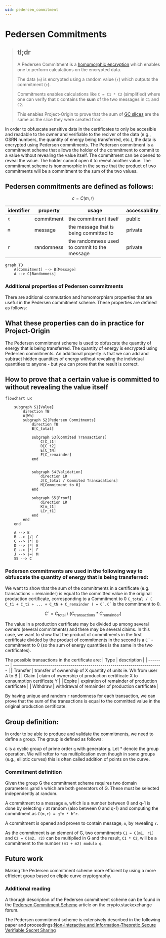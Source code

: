 ```yaml
---
uid: pedersen_commitment
---
```


# Pedersen Commitments

> ## tl;dr
> A Pedersen Commitment is a [homomorphic encryption](https://en.wikipedia.org/wiki/Homomorphic_encryption)
> which enables one to perform calculations on the encrypted data.
>
> The data (`m`) is encrypted using a random value (`r`) which outputs the commitment (`c`).
>
> Commitments enables calculations like `C = C1 * C2` (simplified) where one can verify that
> `C` contains the **sum** of the two messages in `C1` and `C2`.
>
> This enables Project-Origin to prove that the sum of [GC slices](granular-certificates/readme.md?slices)
> are the same as the slice they were created from.

In order to obfuscate sensitive data in the certificates to only be accesible and readable to the owner and verifiable to the reciver of the data (e.g., GSRN numbers, the quantity of energy being transferred, etc.), the data is encrypted using Pedersen commitments. The Pedersen commitment is a commitment scheme that allows the holder of the commitment to commit to a value without revealing the value itself. The commitment can be opened to reveal the value. The holder cannot open it to reveal another value. The commitment scheme is homomorphic in the sense that the product of two commitments will be a commitment to the sum of the two values.

## Pedersen commitments are defined as follows:

$$c=C(m,r)$$

| identifier | property   | usage                                        | accessability |
| ---------- | ---------- | -------------------------------------------- | ------------- |
| `c`        | commitment | the commitment itself                        | public        |
| `m`        | message    | the message that is being committed to       | private       |
| `r`        | randomness | the randomness used to commit to the message | private       |

```mermaid
graph TD
    A[Commitment] --> B[Message]
    A --> C[Randomness]
```

### Additional properties of Pedersen commitments

There are aditional commutation and homomorphism properties that are useful in the Pedersen commitment scheme. These properties are defined as follows:


## What these properties can do in practice for Project-Origin

The Pedersen commitment scheme is used to obfuscate the quantity of energy that is being transferred. The quantity of energy is encrypted using Pedersen commitments. An additional property is that we can add and subtract hidden quantities of energy without revealing the individual quantities to anyone - but you can prove that the result is correct.

## How to prove that a certain value is committed to without revealing the value itself

```mermaid
flowchart LR

    subgraph S1[Value]
        direction TB
        A[Wh]
        subgraph S2[Pedersen Commitments]
            direction TB
            B[C_total]

            subgraph S3[Commited Transactions]
                C[C_t1]
                D[C_t2]
                E[C_tN]
                F[C_remainder]
            end


            subgraph S4[Validation]
                direction LR
                J[C_total / Commited Transacations]
                M[Commitment to 0]
            end

            subgraph S5[Proof]
                direction LR
                K[m_t1]
                L[r_t1]
            end
        end
    end

    A --> B
    B --> |/| C
    C --> |*| D
    D --> |*| E
    E --> |*| F
    J --> |=| M
    S5 --> C
```

### Pedersen commitments are used in the following way to obfuscate the quantity of energy that is being transferred:

We want to show that the sum of the commitments in a certificate (e.g. transactions + remainder) is equal to the committed value in the original production certificate, corresponding to a Commitment to 0 `C_total / ( C_t1 + C_t2 + ... + C_tN + C_remainder ) = C´`. `C´` is the commitment to 0.

$$C´= C_{\text{total}} ~/~ (C_{\text{transactions}} * C_{\text{remainder}})$$

The value in a production certificate may be divided up among several owners (several commitments) and there may be several claims. In this case, we want to show that the product of commitments in the first certificate divided by the product of commitments in the second is a `C´` - commitment to 0 (so the sum of energy quantities is the same in the two certificates).

The possible transactions in the certificate are:
| Type     | description                                                                 |
| -------- | --------------------------------------------------------------------------- |
| Transfer | transfer of ownership of X quantity of units ie. Wh from user A to B        |
| Claim    | claim of ownership of production certificate X to consumption certificate Y |
| Expire   | expiration of remainder of production certificate                           |
| Withdraw | withdrawal of remainder of production certificate                           |

By having unique and random `r` randomness for each transaction, we can prove that the sum of the transactions is equal to the committed value in the original production certificate.

## Group definition:

In order to be able to produce and validate the commitments, we need to define a group. The group is defined as follows:

`G` is a cyclic group of prime order `q` with generator `g`. Let * denote the group operation. We will refter to `*`as multiplication even though in some groups (e.g., elliptic curves) this is often called addition of points on the curve.

### Commitment definition

Given the group G the commitment scheme requires two domain parameters `g`and `h` which are both generators of G. These must be selected independently at random.

A commitment to a message `m`, which is a number between 0 and q-1 is done by selecting `r` at random (also between 0 and q-1) and computing the commitment as `C(m,r) = g^m * h^r`.

A commitment is opened and proven to contain message, `m`, by revealing `r`.

As the commitment is an element of G, two commitments `C1 = C(m1, r1)` and `C2 = C(m2, r2)` can be multiplied in G and the result, `C1 * C2`, will be a commitment to the number `(m1 + m2) modulo q`.


## Future work

Making the Pedersen commitment scheme more efficient by using a more efficient group based on eliptic curve cryptography.

### Additional reading

A thorugh description of the Pedersen commitment scheme can be found in the [Pedersen Commitment Scheme](https://crypto.stackexchange.com/questions/64437/what-is-a-pedersen-commitment) article on the crypto.stackexchange forum.

The Pedersen commitment scheme is extensively described in the following paper and proceedings:[Non-Interactive and Information-Theoretic Secure Verifiable Secret Sharing](https://rdcu.be/cWS5M)
